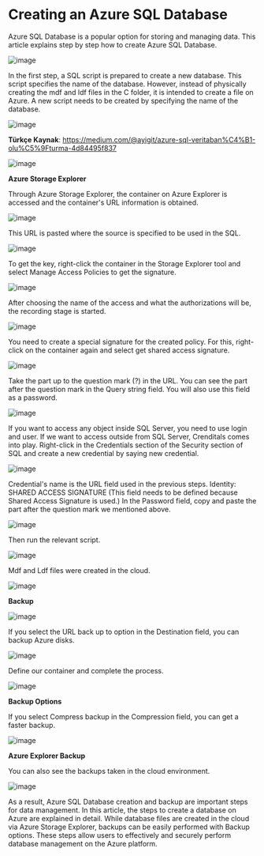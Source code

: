 # Creating an Azure SQL Database 

Azure SQL Database is a popular option for storing and managing data. This article explains step by step how to create Azure SQL Database.

![image](https://github.com/aysegulyigitbi/SQL/assets/127193220/c591271a-1a85-477a-9a7f-edf50fc16848)

In the first step, a SQL script is prepared to create a new database. This script specifies the name of the database. However, instead of physically creating the mdf and ldf files in the C folder, it is intended to create a file on Azure. A new script needs to be created by specifying the name of the database.

![image](https://github.com/aysegulyigitbi/SQL/assets/127193220/ab6fd591-9774-4dfa-8297-3249396bf375)

**Türkçe Kaynak**: https://medium.com/@ayigit/azure-sql-veritaban%C4%B1-olu%C5%9Fturma-4d84495f837

![image](https://github.com/aysegulyigitbi/SQL/assets/127193220/d2236708-84d1-479b-92d3-3757eb9c6299)

**Azure Storage Explorer**

Through Azure Storage Explorer, the container on Azure Explorer is accessed and the container's URL information is obtained.

![image](https://github.com/aysegulyigitbi/SQL/assets/127193220/10452ff4-81d9-4cae-b22e-f1b1dd377614)

This URL is pasted where the source is specified to be used in the SQL.

![image](https://github.com/aysegulyigitbi/SQL/assets/127193220/e0e2ea4e-91b8-4a69-beb1-005b546c4e80)

To get the key, right-click the container in the Storage Explorer tool and select Manage Access Policies to get the signature.

![image](https://github.com/aysegulyigitbi/SQL/assets/127193220/c386c928-c0c9-4aa9-9844-adcf6a09aaaa)

After choosing the name of the access and what the authorizations will be, the recording stage is started.

![image](https://github.com/aysegulyigitbi/SQL/assets/127193220/9735259e-f92b-471e-841d-f7ef22950ae4)

You need to create a special signature for the created policy. For this, right-click on the container again and select get shared access signature.

![image](https://github.com/aysegulyigitbi/SQL/assets/127193220/bdb065cc-f74c-40c9-aff1-cd52d5a6f3f4)

Take the part up to the question mark (?) in the URL. You can see the part after the question mark in the Query string field. You will also use this field as a password.

![image](https://github.com/aysegulyigitbi/SQL/assets/127193220/d6049501-e376-4500-8297-d981582cf16e)

If you want to access any object inside SQL Server, you need to use login and user.
If we want to access outside from SQL Server, Crenditals comes into play.
Right-click in the Credentials section of the Security section of SQL and create a new credential by saying new credential.

![image](https://github.com/aysegulyigitbi/SQL/assets/127193220/dce033ad-a48c-404d-bb77-3db3c71f40b3)

Credential's name is the URL field used in the previous steps.
Identity: SHARED ACCESS SIGNATURE (This field needs to be defined because Shared Access Signature is used.)
In the Password field, copy and paste the part after the question mark we mentioned above.

![image](https://github.com/aysegulyigitbi/SQL/assets/127193220/5ec5e598-55cd-47db-8738-0380849a9c99)

Then run the relevant script.

![image](https://github.com/aysegulyigitbi/SQL/assets/127193220/03a8eb55-918f-4432-8bab-d9294cf6790f)

Mdf and Ldf files were created in the cloud.

![image](https://github.com/aysegulyigitbi/SQL/assets/127193220/ecde49eb-f16f-43d6-8815-a150d9211eb2)

**Backup**

![image](https://github.com/aysegulyigitbi/SQL/assets/127193220/58b50007-4202-4428-b60e-9db8be19b976)

If you select the URL back up to option in the Destination field, you can backup Azure disks.

![image](https://github.com/aysegulyigitbi/SQL/assets/127193220/7d76ced8-48d5-4998-a4f0-bcc153af3ace)

Define our container and complete the process.

![image](https://github.com/aysegulyigitbi/SQL/assets/127193220/c6b65712-656e-4d56-aa02-46782b1b706b)

**Backup Options**

If you select Compress backup in the Compression field, you can get a faster backup.

![image](https://github.com/aysegulyigitbi/SQL/assets/127193220/e1e3e6dd-e334-464f-aa2a-4c025e98956b)

**Azure Explorer Backup**

You can also see the backups taken in the cloud environment.

![image](https://github.com/aysegulyigitbi/SQL/assets/127193220/598c0531-14e5-474c-b7da-995da9ecbabe)

As a result, Azure SQL Database creation and backup are important steps for data management. In this article, the steps to create a database on Azure are explained in detail. While database files are created in the cloud via Azure Storage Explorer, backups can be easily performed with Backup options. These steps allow users to effectively and securely perform database management on the Azure platform.

